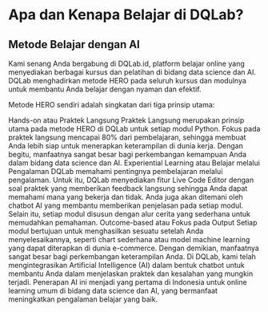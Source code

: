 # Apa dan Kenapa Belajar di DQLab?
## Metode Belajar dengan AI
Kami senang Anda bergabung di DQLab.id, platform belajar online yang menyediakan berbagai kursus dan pelatihan di bidang data science dan AI. DQLab menghadirkan metode HERO pada seluruh kursus dan modulnya untuk membantu Anda belajar dengan nyaman dan efektif.

Metode HERO sendiri adalah singkatan dari tiga prinsip utama:

Hands-on atau Praktek Langsung
Praktek Langsung merupakan prinsip utama pada metode HERO di DQLab untuk setiap modul Python. Fokus pada praktek langsung mencapai 80% dari pembelajaran, sehingga membuat Anda lebih siap untuk menerapkan keterampilan di dunia kerja. Dengan begitu, manfaatnya sangat besar bagi perkembangan kemampuan Anda dalam bidang data science dan AI.
Experiential Learning atau Belajar melalui Pengalaman
DQLab memahami pentingnya pembelajaran melalui pengalaman. Untuk itu, DQLab menyediakan fitur Live Code Editor dengan soal praktek yang memberikan feedback langsung sehingga Anda dapat memahami mana yang bekerja dan tidak. Anda juga akan ditemani oleh chatbot AI yang membantu memberikan penjelasan pada setiap modul. Selain itu, setiap modul disusun dengan alur cerita yang sederhana untuk memudahkan pemahaman.
Outcome-based atau Fokus pada Output
Setiap modul bertujuan untuk menghasilkan sesuatu setelah Anda menyelesaikannya, seperti chart sederhana atau model machine learning yang dapat diterapkan di dunia e-commerce. Dengan demikian, manfaatnya sangat besar bagi perkembangan keterampilan Anda.
Di DQLab, kami telah mengintegrasikan Artificial Intelligence (AI) dalam bentuk chatbot untuk membantu Anda dalam menjelaskan praktek dan kesalahan yang mungkin terjadi. Penerapan AI ini menjadi yang pertama di Indonesia untuk online learning umum di bidang data science dan AI, yang bermanfaat meningkatkan pengalaman belajar yang baik.

